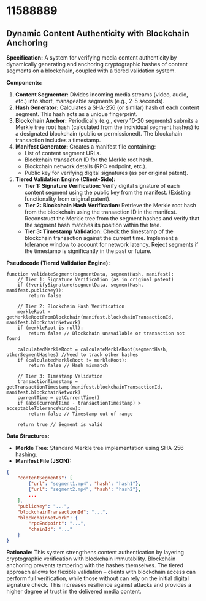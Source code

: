 # 11588889

## Dynamic Content Authenticity with Blockchain Anchoring

**Specification:** A system for verifying media content authenticity by dynamically generating and anchoring cryptographic hashes of content segments on a blockchain, coupled with a tiered validation system.

**Components:**

1.  **Content Segmenter:** Divides incoming media streams (video, audio, etc.) into short, manageable segments (e.g., 2-5 seconds).
2.  **Hash Generator:**  Calculates a SHA-256 (or similar) hash of each content segment. This hash acts as a unique fingerprint.
3.  **Blockchain Anchor:**  Periodically (e.g., every 10-20 segments) submits a Merkle tree root hash (calculated from the individual segment hashes) to a designated blockchain (public or permissioned).  The blockchain transaction includes a timestamp.
4.  **Manifest Generator:**  Creates a manifest file containing:
    *   List of content segment URLs.
    *   Blockchain transaction ID for the Merkle root hash.
    *   Blockchain network details (RPC endpoint, etc.).
    *   Public key for verifying digital signatures (as per original patent).
5.  **Tiered Validation Engine (Client-Side):**
    *   **Tier 1: Signature Verification:**  Verify digital signature of each content segment using the public key from the manifest. (Existing functionality from original patent).
    *   **Tier 2: Blockchain Hash Verification:**  Retrieve the Merkle root hash from the blockchain using the transaction ID in the manifest.  Reconstruct the Merkle tree from the segment hashes and verify that the segment hash matches its position within the tree.
    *   **Tier 3: Timestamp Validation:** Check the timestamp of the blockchain transaction against the current time. Implement a tolerance window to account for network latency.  Reject segments if the timestamp is significantly in the past or future.

**Pseudocode (Tiered Validation Engine):**

```
function validateSegment(segmentData, segmentHash, manifest):
    // Tier 1: Signature Verification (as in original patent)
    if (!verifySignature(segmentData, segmentHash, manifest.publicKey)):
        return false

    // Tier 2: Blockchain Hash Verification
    merkleRoot = getMerkleRootFromBlockchain(manifest.blockchainTransactionId, manifest.blockchainNetwork)
    if (merkleRoot is null):
        return false // Blockchain unavailable or transaction not found

    calculatedMerkleRoot = calculateMerkleRoot(segmentHash, otherSegmentHashes) //Need to track other hashes
    if (calculatedMerkleRoot != merkleRoot):
        return false // Hash mismatch

    // Tier 3: Timestamp Validation
    transactionTimestamp = getTransactionTimestamp(manifest.blockchainTransactionId, manifest.blockchainNetwork)
    currentTime = getCurrentTime()
    if (abs(currentTime - transactionTimestamp) > acceptableToleranceWindow):
        return false // Timestamp out of range

    return true // Segment is valid
```

**Data Structures:**

*   **Merkle Tree:** Standard Merkle tree implementation using SHA-256 hashing.
*   **Manifest File (JSON):**

```json
{
    "contentSegments": [
        {"url": "segment1.mp4", "hash": "hash1"},
        {"url": "segment2.mp4", "hash": "hash2"},
        ...
    ],
    "publicKey": "...",
    "blockchainTransactionId": "...",
    "blockchainNetwork": {
        "rpcEndpoint": "...",
        "chainId": "..."
    }
}
```

**Rationale:** This system strengthens content authentication by layering cryptographic verification with blockchain immutability. Blockchain anchoring prevents tampering with the hashes themselves. The tiered approach allows for flexible validation – clients with blockchain access can perform full verification, while those without can rely on the initial digital signature check. This increases resilience against attacks and provides a higher degree of trust in the delivered media content.